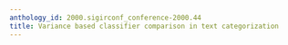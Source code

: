 ```yaml
---
anthology_id: 2000.sigirconf_conference-2000.44
title: Variance based classifier comparison in text categorization
---
```

